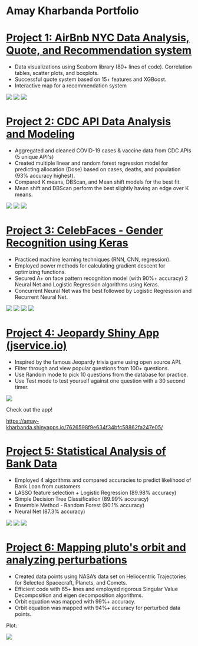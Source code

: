 # Amay Kharbanda Portfolio

# [Project 1: AirBnb NYC Data Analysis, Quote, and Recommendation system](https://github.com/amayk13/Airbnb-and-CDC-projects)

- Data visualizations using Seaborn library (80+ lines of code). Correlation tables, scatter plots, and boxplots.
- Successful quote system based on 15+ features and XGBoost.
- Interactive map for a recommendation system 

![](images/Data%20Visualization.png)
![](images/XGBoost.png)
![](images/Interactive%20Map.png)

# [Project 2: CDC API Data Analysis and Modeling](https://github.com/amayk13/Airbnb-and-CDC-projects)

- Aggregated and cleaned COVID-19 cases & vaccine data from CDC APIs (5 unique API's)
- Created multiple linear and random forest regression model for predicting allocation (Dose) based on cases, deaths, and population (93% accuracy highest).
- Compared K means, DBScan, and Mean shift models for the best fit.
- Mean shift and DBScan perform the best slightly having an edge over K means.

![](images/Correlation%20map%20%20-%20features.png)
![](images/Correlation%20map%20-%20M%20Lin%20Regression%20data.png)
![](images/Clustering%20model%20comparison.png)

# [Project 3: CelebFaces - Gender Recognition using Keras](https://github.com/amayk13/CelebFaces-Gender-Recognition)

- Practiced machine learning techniques (RNN, CNN, regression).
- Employed power methods for calculating gradient descent for optimizing functions. 
- Secured A+ on face pattern recognition model (with 90%+ accuracy) 2 Neural Net and Logistic Regression algorithms using Keras.
- Concurrent Neural Net was the best followed by Logistic Regression and Recurrent Neural Net.

![](images/Male.png)
![](images/Female.png)
![](images/Accuracy.png)
![](images/Loss.png)

# [Project 4: Jeopardy Shiny App (jservice.io)](https://github.com/amayk13/Jeopardy-Shiny-App)

- Inspired by the famous Jeopardy trivia game using open source API.
- Filter through and view popular questions from 100+ questions.
- Use Random mode to pick 10 questions from the database for practice.
- Use Test mode to test yourself against one question with a 30 second timer.

![](images/Shiny%20App%20gif%20compressed.gif)

Check out the app!

https://amay-kharbanda.shinyapps.io/7626598f9e634f34bfc58862fa247e05/

# [Project 5: Statistical Analysis of Bank Data](https://github.com/amayk13/Statistical-Analysis-on-Bank-Data)

- Employed 4 algorithms and compared accuracies to predict likelihood of Bank Loan from customers
- LASSO feature selection + Logistic Regression (89.98% accuracy)
- Simple Decision Tree Classification (89.99% accuracy)
- Ensemble Method - Random Forest (90.1% accuracy)
- Neural Net (87.3% accuracy)

![](images/Decision%20Tree.png)
![](images/ROC%20AUC.png)
![](images/Neural%20Net.png)

# [Project 6: Mapping pluto's orbit and analyzing perturbations](https://github.com/amayk13/Linear-algebra-analysis-on-planetary-system)

- Created data points using NASA’s data set on Heliocentric Trajectories for Selected Spacecraft, Planets, and Comets.
- Efficient code with 65+ lines and employed rigorous Singular Value Decomposition and eigen decomposition algorithms.
- Orbit equation was mapped with 99%+ accuracy.
- Orbit equation was mapped with 94%+ accuracy for perturbed data points.

Plot:

![](images/Plot.png)
